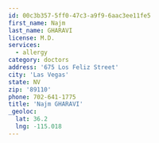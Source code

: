 ```yaml
---
id: 00c3b357-5ff0-47c3-a9f9-6aac3ee11fe5
first_name: Najm
last_name: GHARAVI
license: M.D.
services:
  - allergy
category: doctors
address: '675 Los Feliz Street'
city: 'Las Vegas'
state: NV
zip: '89110'
phone: 702-641-1775
title: 'Najm GHARAVI'
_geoloc:
  lat: 36.2
  lng: -115.018
---
```

